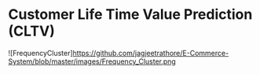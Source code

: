 # Customer Life Time Value Prediction (CLTV)

![FrequencyCluster]https://github.com/jagjeetrathore/E-Commerce-System/blob/master/images/Frequency_Cluster.png

